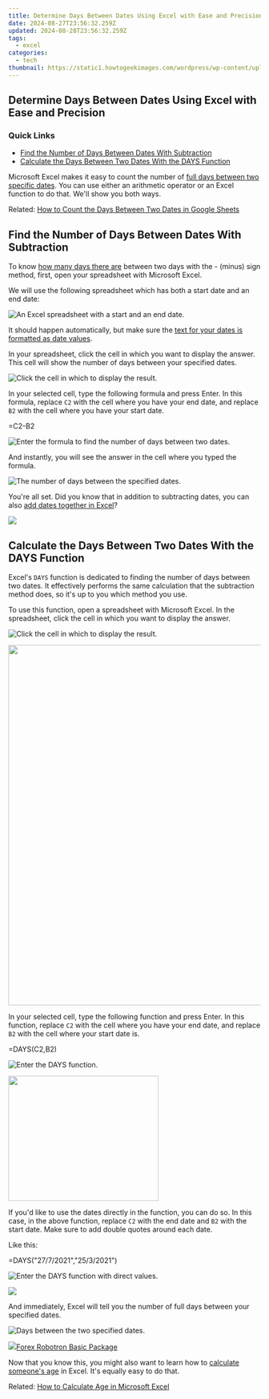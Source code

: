 ```yaml
---
title: Determine Days Between Dates Using Excel with Ease and Precision
date: 2024-08-27T23:56:32.259Z
updated: 2024-08-28T23:56:32.259Z
tags:
  - excel
categories:
  - tech
thumbnail: https://static1.howtogeekimages.com/wordpress/wp-content/uploads/2021/09/microsoft_excel_hero_1200x675.jpg
---
```


## Determine Days Between Dates Using Excel with Ease and Precision

### Quick Links

* [Find the Number of Days Between Dates With Subtraction](https://facebook-record-videos.techidaily.com/new-mastering-youtube-sounds-4-top-budget-friendly-apps/)
* [Calculate the Days Between Two Dates With the DAYS Function](https://extra-hints.techidaily.com/new-clean-slate-creations-guide-to-the-psx-eraser-tool/)

 Microsoft Excel makes it easy to count the number of [full days between two specific dates](https://phone-solutions.techidaily.com/best-android-data-recovery-undelete-lost-music-from-nova-y71-by-fonelab-android-recover-music/). You can use either an arithmetic operator or an Excel function to do that. We'll show you both ways.

Related: [How to Count the Days Between Two Dates in Google Sheets](https://phone-solutions.techidaily.com/best-android-data-recovery-undelete-lost-music-from-nova-y71-by-fonelab-android-recover-music/) 

##  Find the Number of Days Between Dates With Subtraction

 To know [how many days there are](https://youtube-web.techidaily.com/ed-2024-approved-ultimate-guide-to-the-best-10-video-saving-devices/) between two days with the - (minus) sign method, first, open your spreadsheet with Microsoft Excel.

 We will use the following spreadsheet which has both a start date and an end date:

![An Excel spreadsheet with a start and an end date.](https://static1.howtogeekimages.com/wordpress/wp-content/uploads/2021/11/1-find-days-spreadsheet.png) 

 It should happen automatically, but make sure the [text for your dates is formatted as date values](https://screen-mirror.techidaily.com/how-to-screen-mirroring-samsung-galaxy-xcover-7-drfone-by-drfone-android/).

 In your spreadsheet, click the cell in which you want to display the answer. This cell will show the number of days between your specified dates.

![Click the cell in which to display the result.](https://static1.howtogeekimages.com/wordpress/wp-content/uploads/2021/11/2-select-cell.png) 

 In your selected cell, type the following formula and press Enter. In this formula, replace `C2` with the cell where you have your end date, and replace `B2` with the cell where you have your start date.

=C2-B2

![Enter the formula to find the number of days between two dates.](https://static1.howtogeekimages.com/wordpress/wp-content/uploads/2021/11/3-enter-days-formula.png) 

 And instantly, you will see the answer in the cell where you typed the formula.

![The number of days between the specified dates.](https://static1.howtogeekimages.com/wordpress/wp-content/uploads/2021/11/4-days-answer.png) 

 You're all set. Did you know that in addition to subtracting dates, you can also [add dates together in Excel](https://change-location.techidaily.com/guide-how-to-unbrick-a-bricked-vivo-s17-pro-phone-drfone-by-drfone-fix-android-problems-fix-android-problems/)?

<!-- affiliate ads begin -->
<a href="https://secure.2checkout.com/order/checkout.php?PRODS=35038891&QTY=1&AFFILIATE=108875&CART=1"><img src="https://www.dupinout.com/wp-content/uploads/2021/12/DupInOut-New-Duplicate-Scan-Tab.png" border="0"></a>
<!-- affiliate ads end -->
##  Calculate the Days Between Two Dates With the DAYS Function

 Excel's `DAYS` function is dedicated to finding the number of days between two dates. It effectively performs the same calculation that the subtraction method does, so it's up to you which method you use.

 To use this function, open a spreadsheet with Microsoft Excel. In the spreadsheet, click the cell in which you want to display the answer.

![Click the cell in which to display the result.](https://static1.howtogeekimages.com/wordpress/wp-content/uploads/2021/11/2-select-cell.png) 

<!-- affiliate ads begin -->
<a href="https://lightailing.sjv.io/c/5597632/1638364/17190" target="_top" id="1638364"><img src="//a.impactradius-go.com/display-ad/17190-1638364" border="0" alt="" width="1280" height="720"/></a><img height="0" width="0" src="https://imp.pxf.io/i/5597632/1638364/17190" style="position:absolute;visibility:hidden;" border="0" />
<!-- affiliate ads end -->
 In your selected cell, type the following function and press Enter. In this function, replace `C2` with the cell where you have your end date, and replace `B2` with the cell where your start date is.

=DAYS(C2,B2)

![Enter the DAYS function.](https://static1.howtogeekimages.com/wordpress/wp-content/uploads/2021/11/5-enter-days-function.png) 

<!-- affiliate ads begin -->
<a href="https://bluettius.sjv.io/c/5597632/2027209/17108" target="_top" id="2027209"><img src="//a.impactradius-go.com/display-ad/17108-2027209" border="0" alt="" width="300" height="250"/></a><img height="0" width="0" src="https://imp.pxf.io/i/5597632/2027209/17108" style="position:absolute;visibility:hidden;" border="0" />
<!-- affiliate ads end -->
 If you'd like to use the dates directly in the function, you can do so. In this case, in the above function, replace `C2` with the end date and `B2` with the start date. Make sure to add double quotes around each date.

 Like this:

=DAYS("27/7/2021","25/3/2021")

![Enter the DAYS function with direct values.](https://static1.howtogeekimages.com/wordpress/wp-content/uploads/2021/11/6-enter-days-function-with-direct-values.png) 

<!-- affiliate ads begin -->
<a href="https://secure.2checkout.com/order/checkout.php?PRODS=4620780&QTY=1&AFFILIATE=108875&CART=1"><img src="https://secure.avangate.com/images/merchant/07dd4d5a72f5740ef0f035f201951476/728__90banner.jpg" border="0"></a>
<!-- affiliate ads end -->
 And immediately, Excel will tell you the number of full days between your specified dates.

![Days between the two specified dates.](https://static1.howtogeekimages.com/wordpress/wp-content/uploads/2021/11/7-days-result.png) 

<!-- affiliate ads begin -->
<a href="https://secure.2checkout.com/order/checkout.php?PRODS=4726960&QTY=1&AFFILIATE=108875&CART=1"><img src="https://secure.avangate.com/images/merchant/5f4f7141b65a730b4efb0e0d51f63e94/products/forexrobotronbox.gif" border="0">Forex Robotron Basic Package</a>
<!-- affiliate ads end -->
 Now that you know this, you might also want to learn how to [calculate someone's age](https://youtube-data.techidaily.com/n-2024-explore-the-best-historian-content-top-10-youtube-recommendations/) in Excel. It's equally easy to do that.

Related: [How to Calculate Age in Microsoft Excel](https://youtube-data.techidaily.com/n-2024-explore-the-best-historian-content-top-10-youtube-recommendations/)

<ins class="adsbygoogle"
     style="display:block"
     data-ad-format="autorelaxed"
     data-ad-client="ca-pub-7571918770474297"
     data-ad-slot="1223367746"></ins>



<ins class="adsbygoogle"
     style="display:block"
     data-ad-client="ca-pub-7571918770474297"
     data-ad-slot="8358498916"
     data-ad-format="auto"
     data-full-width-responsive="true"></ins>


